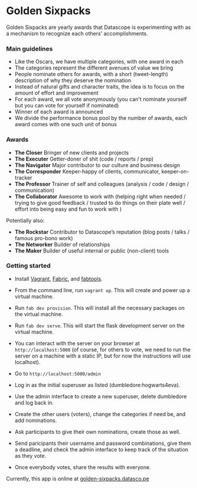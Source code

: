 # Golden Sixpacks

Golden Sixpacks are yearly awards that Datascope is experimenting with
as a mechanism to recognize each others' accomplishments.

### Main guidelines

- Like the Oscars, we have multiple categories, with one award in each
- The categories represent the different avenues of value we bring
- People nominate others for awards, with a short (tweet-length)
  description of why they deserve the nomination
- Instead of natural gifts and character traits, the idea is to focus on the amount of effort and improvement
- For each award, we all vote anonymously (you can't nominate yourself but you can vote for yourself if nominated)
- Winner of each award is announced
- We divide the performance bonus pool by the number of awards, each award comes with one such unit of bonus

### Awards
- **The Closer**  Bringer of new clients and projects
- **The Executer**  Getter-doner of shit (code / reports / prep)
- **The Navigator**  Major contributor to our culture and business design
- **The Corresponder** Keeper-happy of clients, communicator, keeper-on-tracker
- **The Professor**  Trainer of self and colleagues (analysis / code / design
/ communication)
- **The Collaborator**  Awesome to work with (helping
right when needed / trying to give good feedback / trusted to do things on their plate well / effort into being easy and fun to
work with )


Potentially also:
- **The Rockstar**  Contributor to Datascope’s reputation (blog posts / talks /
famous pro-bono work)
- **The Networker**  Builder of relationships
- **The Maker**  Builder of useful internal or public (non-client) tools


### Getting started
* Install [Vagrant](http://vagrantup.com),
[Fabric](http://fabric.readthedocs.org/en/latest/installation.html),
and [fabtools](http://fabtools.readthedocs.org/en/latest/).

* From the command line, run `vagrant up`. This will
create and power up a virtual machine.

* Run `fab dev provision`. This will install all the necessary
packages on the virtual machine.

* Run `fab dev serve`. This will start the flask development server on the
virtual machine.

* You can interact with the server on your browser at `http://localhost:5000` 
(of course, for others to vote, we need to run the server on a machine with a 
static IP, but for now the instructions will use localhost).

* Go to `http://localhost:5000/admin`
 
* Log in as the initial superuser as listed (dumbledore:hogwarts4eva).
 
* Use the admin interface to create a new superuser, delete dumbledore and log back in.
 
* Create the other users (voters), change the categories if need be, and add nominations.

* Ask participants to give their own nominations, create those as well.
 
* Send paricipants their username and password combinations, give them a deadline, and 
check the admin interface to keep track of the situation as they vote.

* Once everybody votes, share the results with everyone.

Currently, this app is online at [golden-sixpacks.datasco.pe]()



